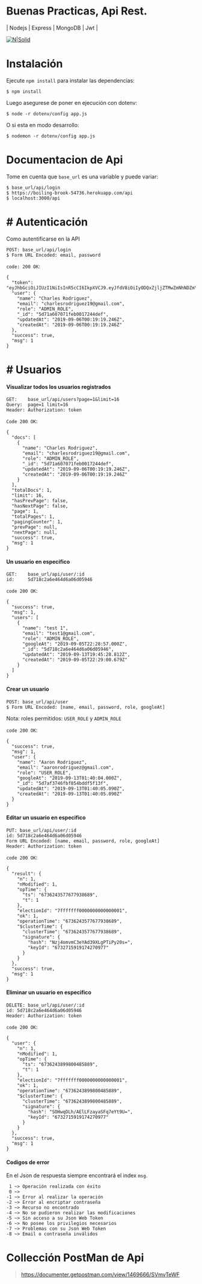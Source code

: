 # Buenas Practicas, Api Rest.
| Nodejs | Express | MongoDB | Jwt |

[![N|Solid](https://cldup.com/dTxpPi9lDf.thumb.png)](https://nodesource.com/products/nsolid)
# Instalación

Ejecute `npm install` para instalar las dependencias:
```
$ npm install
```
Luego asegurese de poner en ejecución con dotenv:
```
$ node -r dotenv/config app.js
```
O si esta en modo desarrollo:
```
$ nodemon -r dotenv/config app.js
```

# Documentacion de Api
Tome en cuenta que `base_url` es una variable y puede variar:
```
$ base_url/api/login
$ https://boiling-brook-54736.herokuapp.com/api
$ localhost:3000/api
```
# # Autenticación
Como autentificarse en la API
```
POST: base_url/api/login
$ Form URL Encoded: email, password
```
`code: 200 OK`:
```
{
  "token": "eyJhbGciOiJIUzI1NiIsInR5cCI6IkpXVCJ9.eyJfdV8iOiIyODQxZjljZTMwZmNhNDZmYmYyOTM3ZGI4NjBmYTE4ODFmNmRiZDVjMjk3N2I5Mzk2YjFkOGU2OWZhMGIwZmZkZDM3OWRmYTUwNjJjNDMyYzBkOWNkNDQ1YTA3NzQyYjJzY1JrenduK056aFRReFUwZjhmZVQ4QThuenZkN3JscEVqcVR2S3ZqYUlHV0hsd0FVMFF4Z1RTYXNRM1VqbWFsIiwiaWF0IjoxNTY4NDAzODA4LCJleHAiOjE1NzA5OTU4MDh9.20CIyg9IZ2WLZInycAVG9EIVZqY2QFtv3V5BXcYAAGk",
  "user": {
    "name": "Charles Rodriguez",
    "email": "charlesrodriguez19@gmail.com",
    "role": "ADMIN_ROLE",
    "_id": "5d71a607071feb0017244def",
    "updatedAt": "2019-09-06T00:19:19.246Z",
    "createdAt": "2019-09-06T00:19:19.246Z"
  },
  "success": true,
  "msg": 1
}
```

# # Usuarios

#### Visualizar todos los usuarios registrados
```
GET:    base_url/api/users?page=1&limit=16
Query:  page=1 limit=16
Header: Authorization: token
```
`Code 200 OK`:
```
{
  "docs": [
    {
      "name": "Charles Rodriguez",
      "email": "charlesrodriguez19@gmail.com",
      "role": "ADMIN_ROLE",
      "_id": "5d71a607071feb0017244def",
      "updatedAt": "2019-09-06T00:19:19.246Z",
      "createdAt": "2019-09-06T00:19:19.246Z"
    }
  ],
  "totalDocs": 1,
  "limit": 16,
  "hasPrevPage": false,
  "hasNextPage": false,
  "page": 1,
  "totalPages": 1,
  "pagingCounter": 1,
  "prevPage": null,
  "nextPage": null,
  "success": true,
  "msg": 1
}
```
#### Un usuario en especifico
```
GET:    base_url/api/user/:id
id:     5d718c2a6e464d6a06d05946
```
`code 200 OK`:
```
{
  "success": true,
  "msg": 1,
  "users": [
    {
      "name": "test 1",
      "email": "test1@gmail.com",
      "role": "ADMIN_ROLE",
      "googleAt": "2019-09-05T22:28:57.000Z",
      "_id": "5d718c2a6e464d6a06d05946",
      "updatedAt": "2019-09-13T19:45:28.812Z",
      "createdAt": "2019-09-05T22:29:00.679Z"
    }
  ]
}
```
#### Crear un usuario
```
POST: base_url/api/user
$ Form URL Encoded: [name, email, password, role, googleAt]
```
Nota: roles permitidos: `USER_ROLE` y `ADMIN_ROLE`

`code 200 OK`:
```
{
  "success": true,
  "msg": 1,
  "user": {
    "name": "Aaron Rodriguez",
    "email": "aaronrodriguez@gmail.com",
    "role": "USER_ROLE",
    "googleAt": "2019-09-13T01:40:04.000Z",
    "_id": "5d7af3746fbf854bddf5f13f",
    "updatedAt": "2019-09-13T01:40:05.090Z",
    "createdAt": "2019-09-13T01:40:05.090Z"
  }
}
```

#### Editar un usuario en especifico
```
PUT: base_url/api/user/:id
id: 5d718c2a6e464d6a06d05946
Form URL Encoded: [name, email, password, role, googleAt]
Header: Authorization: token
```
`code 200 OK`:
```
{
  "result": {
    "n": 1,
    "nModified": 1,
    "opTime": {
      "ts": "6736243577677938689",
      "t": 1
    },
    "electionId": "7fffffff0000000000000001",
    "ok": 1,
    "operationTime": "6736243577677938689",
    "$clusterTime": {
      "clusterTime": "6736243577677938689",
      "signature": {
        "hash": "Nzj4omvmC3eYAd39XLgPTiPy20s=",
        "keyId": "6732715919174270977"
      }
    }
  },
  "success": true,
  "msg": 1
}
```

#### Eliminar un usuario en especifico
```
DELETE: base_url/api/user/:id
id: 5d718c2a6e464d6a06d05946
Header: Authorization: token
```
`code 200 OK`:
```
{
  "user": {
    "n": 1,
    "nModified": 1,
    "opTime": {
      "ts": "6736243899800485889",
      "t": 1
    },
    "electionId": "7fffffff0000000000000001",
    "ok": 1,
    "operationTime": "6736243899800485889",
    "$clusterTime": {
      "clusterTime": "6736243899800485889",
      "signature": {
        "hash": "SOHwqDLh/AElLFzayaSFq7eYt9U=",
        "keyId": "6732715919174270977"
      }
    }
  },
  "success": true,
  "msg": 1
}
```
#### Codigos de error
En el Json de respuesta siempre encontrará el index `msg`.
```
 1 ~> Operación realizada con éxito
 0 ~>
-1 ~> Error al realizar la operación
-2 ~> Error al encriptar contraseña
-3 ~> Recurso no encontrado
-4 ~> No se pudieron realizar las modificaciones
-5 ~> Sin acceso a su Json Web Token
-6 ~> No posee los privilegios necesarios
-7 ~> Problemas con su Json Web Token
-8 ~> Email o contraseña inválidos
```

# Collección PostMan de Api
> https://documenter.getpostman.com/view/1469666/SVmvTeWF